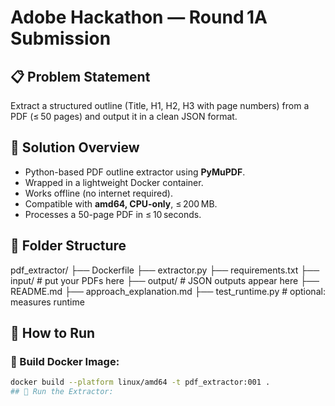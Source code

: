 # Adobe Hackathon — Round 1A Submission

## 📋 Problem Statement
Extract a structured outline (Title, H1, H2, H3 with page numbers) from a PDF (≤ 50 pages) and output it in a clean JSON format.

## 🧰 Solution Overview
- Python-based PDF outline extractor using **PyMuPDF**.
- Wrapped in a lightweight Docker container.
- Works offline (no internet required).
- Compatible with **amd64, CPU-only**, ≤ 200 MB.
- Processes a 50-page PDF in ≤ 10 seconds.

## 📂 Folder Structure
pdf_extractor/
├── Dockerfile
├── extractor.py
├── requirements.txt
├── input/ # put your PDFs here
├── output/ # JSON outputs appear here
├── README.md
├── approach_explanation.md
├── test_runtime.py # optional: measures runtime

## 🚀 How to Run

### 📄 Build Docker Image:
```bash
docker build --platform linux/amd64 -t pdf_extractor:001 .
## 📄 Run the Extractor:
